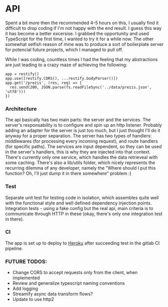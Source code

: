 # API

Spent a bit more then the recommended 4-5 hours on this, I usually find it difficult to drop coding if I'm not happy with the end result. 
I guess this way it has become a better excersise. I grabbed the opportunity and used TypeScript for the first time, I wanted to try it for a while now. The other somewhat selfish reason of mine was to produce a sort of boilerplate server for potencial future projects, which I managed to pull off.

While I was coding, countless times I had the feeling that my abstractions are just leading to a crazy maze of achieving the following:

```
app = restify()
app.use([restify.CORS(), ...restify.bodyParser()])
app.get('/prezis', (res, req) => {
  res.send(200, JSON.parse(fs.readFileSync('../data/prezis.json', 'utf8')))
})
```

### Architecture

The api basically has two main parts: the server and the services.
The server's responsability is to configure and spin up an http listener. Probably adding an adapter for the server is just too much, but I just thought I'll do it anyway for a proper separation. The server has two types of handlers: middlewares (for processing every incoming request), and route handlers (for specific paths). 
The services are input dependent, so they can be used in the server's handlers, this is why they are injected into that context. There's currently only one service, which handles the data retrieveal with some caching.
There's also a lib/utils folder, which nicely represents the recurring dilemma of any developer, namely the "Where should I put this function? Oh, I'll just dump it in there somewhere" problem :)

### Test

Separate unit test for testing code in isolation, which assembles quite well with the functional style and well defined dependency injection points.
Integration tests - using a fake config but the real api, main criteria is to communicate through HTTP in these (okay, there's only one integration test in there).

### CI

The app is set up to deploy to [Heroku](https://pacific-harbor-98514.herokuapp.com/) after succeeding test in the gitlab CI pipeline.

### FUTURE TODOS:
  * Change CORS to accept requests only from the client, when implemented
  * Review and generalize typescript naming conventions
  * Add logging
  * Streamify async data transform flows?
  * Update to use http2
